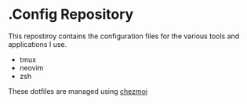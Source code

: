 # .Config Repository

This repostiroy contains the configuration files for the various tools and applications I use.

- tmux
- neovim
- zsh

These dotfiles are managed using [chezmoi](https://www.chezmoi.io/)

